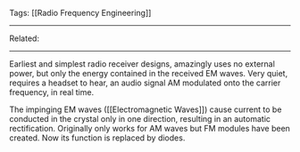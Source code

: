 Tags: [[Radio Frequency Engineering]]
___
Related: 
___
Earliest and simplest radio receiver designs, amazingly uses no external power, but only the energy contained in the received EM waves. Very quiet, requires a headset to hear, an audio signal AM modulated onto the carrier frequency, in real time. 

The impinging EM waves ([[Electromagnetic Waves]]) cause current to be conducted in the crystal only in one direction, resulting in an automatic rectification. Originally only works for AM waves but FM modules have been created. Now its function is replaced by diodes. 